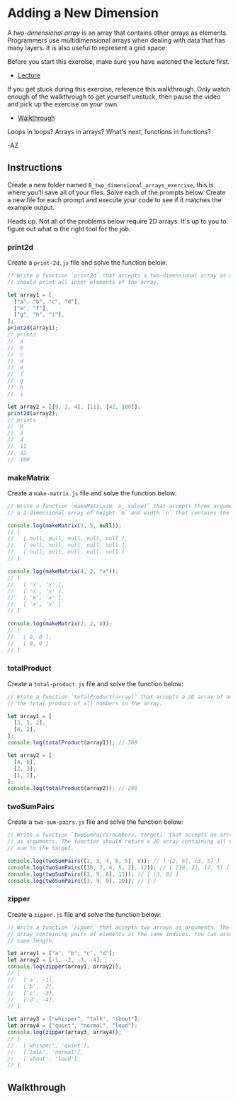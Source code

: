 # Adding a New Dimension

A _two-dimensional array_ is an array that contains other arrays as elements. Programmers use
multidimensional arrays when dealing with data that has many layers. It is also useful to represent
a grid space.

Before you start this exercise, make sure you have watched the lecture first.

+ [Lecture](https://youtu.be/CDpJ4PIWAlE)

If you get stuck during this exercise, reference this walkthrough. Only watch enough of the
walkthrough to get yourself unstuck, then pause the video and pick up the exercise on your own.

+ [Walkthrough](https://youtu.be/ajSXu2D2gzg)

Loops in loops? Arrays in arrays? What's next, functions in functions?

-AZ

## Instructions

Create a new folder named `B_two_dimensional_arrays_exercise`, this is where you'll save all of your
files. Solve each of the prompts below. Create a new file for each prompt and execute your code to
see if it matches the example output.

Heads up. Not all of the problems below require 2D arrays. It's up to you to figure out what is the
right tool for the job.

### print2d

Create a `print-2d.js` file and solve the function below:

```js
// Write a function `print2d` that accepts a two-dimensional array as an argument. The function
// should print all inner elements of the array.

let array1 = [
  ["a", "b", "c", "d"],
  ["e", "f"],
  ["g", "h", "i"],
];
print2d(array1);
// prints
//  a
//  b
//  c
//  d
//  e
//  f
//  g
//  h
//  i

let array2 = [[9, 3, 4], [11], [42, 100]];
print2d(array2);
// prints
//  9
//  3
//  4
//  11
//  42
//  100
```

### makeMatrix

Create a `make-matrix.js` file and solve the function below:

```js
// Write a function `makeMatrix(m, n, value)` that accepts three arguments. The function should return
// a 2-dimensional array of height `m` and width `n` that contains the `value` as every element.

console.log(makeMatrix(3, 5, null));
// [
//   [ null, null, null, null, null ],
//   [ null, null, null, null, null ],
//   [ null, null, null, null, null ]
// ]

console.log(makeMatrix(4, 2, "x"));
// [
//   [ 'x', 'x' ],
//   [ 'x', 'x' ],
//   [ 'x', 'x' ],
//   [ 'x', 'x' ]
// ]

console.log(makeMatrix(2, 2, 0));
// [
//   [ 0, 0 ],
//   [ 0, 0 ]
// ]
```

### totalProduct

Create a `total-product.js` file and solve the function below:

```js
// Write a function `totalProduct(array)` that accepts a 2D array of numbers. The function should return
// the total product of all numbers in the array.

let array1 = [
  [3, 5, 2],
  [6, 2],
];
console.log(totalProduct(array1)); // 360

let array2 = [
  [4, 6],
  [2, 3],
  [1, 2],
];
console.log(totalProduct(array2)); // 288
```

### twoSumPairs

Create a `two-sum-pairs.js` file and solve the function below:

```js
// Write a function `twoSumPairs(numbers, target)` that accepts an array of numbers and a target number
// as arguments. The function should return a 2D array containing all unique pairs of elements that
// sum to the target.

console.log(twoSumPairs([2, 3, 4, 6, 5], 8)); // [ [2, 6], [3, 5] ]
console.log(twoSumPairs([10, 7, 4, 5, 2], 12)); // [ [10, 2], [7, 5] ]
console.log(twoSumPairs([3, 9, 8], 11)); // [ [3, 8] ]
console.log(twoSumPairs([3, 9, 8], 10)); // [ ]
```

### zipper

Create a `zipper.js` file and solve the function below:

```js
// Write a function `zipper` that accepts two arrays as arguments. The function should return a 2D
// array containing pairs of elements at the same indices. You can assume that the arrays have the 
// same length.

let array1 = ["a", "b", "c", "d"];
let array2 = [-1, -2, -3, -4];
console.log(zipper(array1, array2));
// [
//   ['a', -1],
//   ['b', -2],
//   ['c', -3],
//   ['d', -4],
// ]

let array3 = ["whisper", "talk", "shout"];
let array4 = ["quiet", "normal", "loud"];
console.log(zipper(array3, array4));
// [
//   ['whisper', 'quiet'],
//   ['talk', 'normal'],
//   ['shout', 'loud'],
// ]
```

## Walkthrough

 


